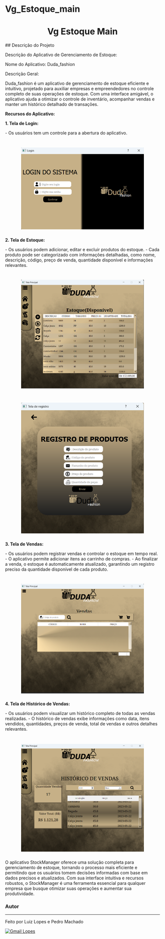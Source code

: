 # Vg_Estoque_main
<h1 align="center">Vg Estoque Main</h1>
## Descrição do Projeto
<p align="center"></p>
Descrição do Aplicativo de Gerenciamento de Estoque:

<p align="left">Nome do Aplicativo: Duda_fashion</p>

<bold>Descrição Geral:</bold>
<p align="left">Duda_fashion é um aplicativo de gerenciamento de estoque eficiente e intuitivo, projetado para auxiliar empresas e empreendedores no controle completo de suas operações de estoque. Com uma interface amigável, o aplicativo ajuda a otimizar o controle de inventário, acompanhar vendas e manter um histórico detalhado de transações.</p>

**Recursos do Aplicativo:**

**1. Tela de Login:**
<p align="left">- Os usuários tem um controle para a abertura do aplicativo.</p>
<h1 align="center">
  <img width="400px" alt="login" title="#NextLevelWeek" src="./img_exemlo/img_tela_de_login.png" />
</h1>

**2. Tela de Estoque:**
<p align="left">- Os usuários podem adicionar, editar e excluir produtos do estoque.
- Cada produto pode ser categorizado com informações detalhadas, como nome, descrição, código, preço de venda, quantidade disponível e informações relevantes.
</p>

<h1 align="center">
  <img width="400px" alt="login" title="#NextLevelWeek" src="./img_exemlo/tela_estoque.png" />
</h1>
<h1 align="center">
  <img width="400px" alt="login" title="#NextLevelWeek" src="./img_exemlo/tela_registro.png" />
</h1>

**3. Tela de Vendas:**
<p align="left">
- Os usuários podem registrar vendas e controlar o estoque em tempo real.
- O aplicativo permite adicionar itens ao carrinho de compras.
- Ao finalizar a venda, o estoque é automaticamente atualizado, garantindo um registro preciso da quantidade disponível de cada produto.
</p>

<h1 align="center">
  <img width="400px" alt="login" title="#NextLevelWeek" src="./img_exemlo/img_menu.png" />
</h1>

**4. Tela de Histórico de Vendas:**
<p align="left">
- Os usuários podem visualizar um histórico completo de todas as vendas realizadas.
- O histórico de vendas exibe informações como data, itens vendidos, quantidades, preços de venda, total de vendas e outros detalhes relevantes.
</p>

<h1 align="center">
  <img width="400px" alt="login" title="#NextLevelWeek" src="./img_exemlo/tela_historico.png" />
</h1>

<p align="left">
O aplicativo StockManager oferece uma solução completa para gerenciamento de estoque, tornando o processo mais eficiente e permitindo que os usuários tomem decisões informadas com base em dados precisos e atualizados. Com sua interface intuitiva e recursos robustos, o StockManager é uma ferramenta essencial para qualquer empresa que busque otimizar suas operações e aumentar sua produtividade.
 </p>

### Autor
---

Feito por Luiz Lopes e Pedro Machado

[![Gmail Lopes](https://img.shields.io/badge/-tgmarinho@gmail.com-c14438?style=flat-square&logo=Gmail&logoColor=white&link=mailto:lglopes1789@gmail.com)](mailto:lglopes1789@gmail.com)





